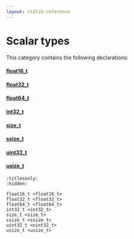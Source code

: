 ```yaml
---
layout: stdlib-reference
---
```

# Scalar types

This category contains the following declarations:

#### [float16\_t](float16_t)

#### [float32\_t](float32_t)

#### [float64\_t](float64_t)

#### [int32\_t](int32_t)

#### [size\_t](size_t)

#### [ssize\_t](ssize_t)

#### [uint32\_t](uint32_t)

#### [usize\_t](usize_t)


```{toctree}
:titlesonly:
:hidden:

float16_t <float16_t>
float32_t <float32_t>
float64_t <float64_t>
int32_t <int32_t>
size_t <size_t>
ssize_t <ssize_t>
uint32_t <uint32_t>
usize_t <usize_t>
```

